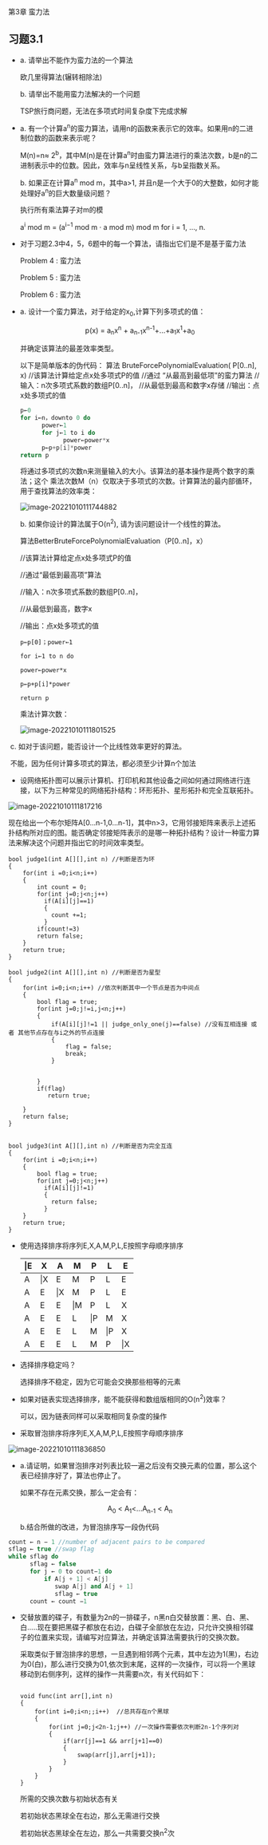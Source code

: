 第3章 蛮力法

## 习题3.1
- a. 请举出不能作为蛮力法的一个算法

  欧几里得算法(辗转相除法) 

  b. 请举出不能用蛮力法解决的一个问题

  TSP旅行商问题，无法在多项式时间复杂度下完成求解

- a. 有一个计算a<sup>n</sup>的蛮力算法，请用n的函数来表示它的效率。如果用n的二进制位数的函数来表示呢？

  M(n)=n≈ 2<sup>b</sup>，其中M(n)是在计算a<sup>n</sup>时由蛮力算法进行的乘法次数，b是n的二进制表示中的位数。因此，效率与n呈线性关系，与b呈指数关系。

  b. 如果正在计算a<sup>n</sup> mod m，其中a>1, 并且n是一个大于0的大整数，如何才能处理好a<sup>n</sup>的巨大数量级问题？

  执行所有乘法算子对m的模

  a<sup>i</sup> mod m = (a<sup>i−1</sup> mod m · a mod m) mod m for i = 1, ..., n.

- 对于习题2.3中4，5，6题中的每一个算法，请指出它们是不是基于蛮力法

  Problem 4 : 蛮力法

  Problem 5 : 蛮力法

  Problem 6 : 蛮力法

- a. 设计一个蛮力算法，对于给定的x<sub>0</sub>,计算下列多项式的值：

  <center>p(x) = a<sub>n</sub>x<sup>n</sup> + a<sub>n-1</sub>x<sup>n-1</sup>+...+a<sub>1</sub>x<sup>1</sup>+a<sub>0</sub></center>

  并确定该算法的最差效率类型。

  以下是简单版本的伪代码：
  算法 BruteForcePolynomialEvaluation( P[0..n], x)
  //该算法计算给定点x处多项式P的值
  //通过 “从最高到最低项”的蛮力算法
  //输入：n次多项式系数的数组P[0..n]，
  //从最低到最高和数字x存储
  //输出：点x处多项式的值

  ```c++
  p←0
  for i←n，downto 0 do
        power←1
        for j←1 to i do
              power←power*x
        p←p+p[i]*power
  return p
  ```

  将通过多项式的次数n来测量输入的大小。该算法的基本操作是两个数字的乘法；这个
  乘法次数M（n）仅取决于多项式的次数。计算算法的最内部循环，用于查找算法的效率类：

  ![image-20221010111744882](ch03-1.assets\image-20221010111744882.png)

  b. 如果你设计的算法属于O(n<sup>2</sup>), 请为该问题设计一个线性的算法。

  

  算法BetterBruteForcePolynomialEvaluation（P[0..n]，x）

  //该算法计算给定点x处多项式P的值

  //通过“最低到最高项”算法

  //输入：n次多项式系数的数组P[0..n]，

  //从最低到最高，数字x

  //输出：点x处多项式的值

  ```
  p←p[0]；power←1
  
  for i←1 to n do
  
  power←power*x
  
  p←p+p[i]*power
  
  return p
  ```

  乘法计算次数：

  ![image-20221010111801525](ch03-1.assets\image-20221010111801525.png)

​       c. 如对于该问题，能否设计一个比线性效率更好的算法。

​         不能，因为任何计算多项式的算法，都必须至少计算n个加法

-   设网络拓扑图可以展示计算机、打印机和其他设备之间如何通过网络进行连接，以下为三种常见的网络拓扑结构：环形拓扑、星形拓扑和完全互联拓扑。

  ![image-20221010111817216](ch03-1.assets\image-20221010111817216.png)

  现在给出一个布尔矩阵A[0...n-1,0...n-1]，其中n>3，它用邻接矩阵来表示上述拓扑结构所对应的图。能否确定邻接矩阵表示的是哪一种拓扑结构？设计一种蛮力算法来解决这个问题并指出它的时间效率类型。

  ```
  bool judge1(int A[][],int n) //判断是否为环
  {
      for(int i =0;i<n;i++)
      {
          int count = 0;
          for(int j=0;j<n;j++)
            if(A[i][j]==1)
            {
              count +=1;
            }
          if(count!=3)
          return false;
      }
      return true;
  }
  
  bool judge2(int A[][],int n) //判断是否为星型
  {
      for(int i=0;i<n;i++) //依次判断其中一个节点是否为中间点
      {
          bool flag = true;
          for(int j=0;j!=i,j<n;j++)
          {
              if(A[i][j]!=1 || judge_only_one(j)==false) //没有互相连接 或者 其他节点存在与i之外的节点连接
              {
                  flag = false;
                  break;
              }
  
  
          }
          if(flag)
             return true;
          
      }
      return false;
  }
  
  
  bool judge3(int A[][],int n) //判断是否为完全互连
  {
      for(int i =0;i<n;i++)
      {
          bool flag = true;
          for(int j=0;j<n;j++)
            if(A[i][j]!=1)
            {
              return false;
            }
      }
      return true;
  }
  ```

- 使用选择排序将序列E,X,A,M,P,L,E按照字母顺序排序

  | **\|E** | X    | A    | M    | P    | L    | E    |
  | ------- | ---- | ---- | ---- | ---- | ---- | ---- |
  | A       | \|X  | E    | M    | P    | L    | E    |
  | A       | E    | \|X  | M    | P    | L    | E    |
  | A       | E    | E    | \|M  | P    | L    | X    |
  | A       | E    | E    | L    | \|P  | M    | X    |
  | A       | E    | E    | L    | M    | \|P  | X    |
  | A       | E    | E    | L    | M    | P    | \|X  |

- 选择排序稳定吗？

  选择排序不稳定，因为它可能会交换那些相等的元素

- 如果对链表实现选择排序，能不能获得和数组版相同的O(n<sup>2</sup>)效率？

  可以，因为链表同样可以采取相同复杂度的操作

- 采取冒泡排序将序列E,X,A,M,P,L,E按照字母顺序排序

![image-20221010111836850](ch03-1.assets\image-20221010111836850.png)

- a.请证明，如果冒泡排序对列表比较一遍之后没有交换元素的位置，那么这个表已经排序好了，算法也停止了。

  如果不存在元素交换，那么一定会有：

  <center> A<sub>0</sub> < A<sub>1</sub><...A<sub>n-1</sub> < A<sub>n</sub></center>

  b.结合所做的改进，为冒泡排序写一段伪代码

```c++
count ← n − 1 //number of adjacent pairs to be compared
sflag ← true //swap flag
while sflag do
      sflag ← false
      for j ← 0 to count−1 do
          if A[j + 1] < A[j]
             swap A[j] and A[j + 1]
             sflag ← true
      count ← count −1
```

- 交替放置的碟子，有数量为2n的一排碟子，n黑n白交替放置：黑、白、黑、白.....现在要把黑碟子都放在右边，白碟子全部放在左边，只允许交换相邻碟子的位置来实现，请编写对应算法，并确定该算法需要执行的交换次数。

  采取类似于冒泡排序的思想，一旦遇到相邻两个元素，其中左边为1(黑)，右边为0(白)，那么进行交换为01,依次到末尾，这样的一次操作，可以将一个黑球移动到右侧序列，这样的操作一共需要n次，有关代码如下：

  ```
  
  void func(int arr[],int n)
  {
      for(int i=0;i<n;;i++)  //总共存在n个黑球
      {
          for(int j=0;j<2n-1;j++) //一次操作需要依次判断2n-1个序列对
          {
              if(arr[j]==1 && arr[j+1]==0)
              {
                  swap(arr[j],arr[j+1]);
              }
          }
      }
  }
  ```

  所需的交换次数与初始状态有关

  若初始状态黑球全在右边，那么无需进行交换

  若初始状态黑球全在左边，那么一共需要交换n<sup>2</sup>次



&emsp;
